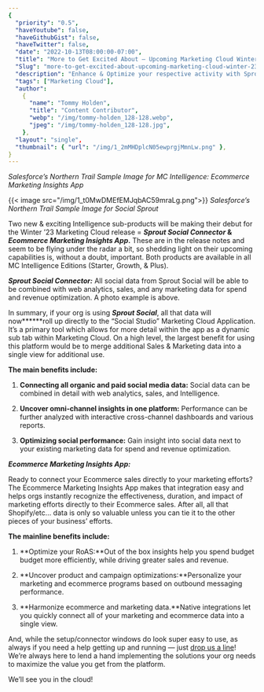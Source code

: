 ```yaml
---
{
  "priority": "0.5",
  "haveYoutube": false,
  "haveGithubGist": false,
  "haveTwitter": false,
  "date": "2022-10-13T08:00:00-07:00",
  "title": "More to Get Excited About — Upcoming Marketing Cloud Winter ’23 Releases",
  "Slug": "more-to-get-excited-about-upcoming-marketing-cloud-winter-23-releases",
  "description": "Enhance & Optimize your respective activity with Sprout Social Connector & Ecommerce Marketing Insights App!",
  "tags": ["Marketing Cloud"],
  "author":
    {
      "name": "Tommy Holden",
      "title": "Content Contributor",
      "webp": "/img/tommy-holden_128-128.webp",
      "jpeg": "/img/tommy-holden_128-128.jpg",
    },
  "layout": "single",
  "thumbnail": { "url": "/img/1_2mMHDplcN05ewprgjMmnLw.png" },
}
---
```


_Salesforce’s Northern Trail Sample Image for MC Intelligence: Ecommerce Marketing Insights App_

{{< image src="/img/1_t0MwDMEfEMJqbAC59mraLg.png">}}
_Salesforce’s Northern Trail Sample Image for Social Sprout_

Two new & exciting Intelligence sub-products will be making their debut for the Winter ’23 Marketing Cloud release = **_Sprout Social_ _Connector_ & _Ecommerce Marketing Insights App_.** These are in the release notes and seem to be flying under the radar a bit, so shedding light on their upcoming capabilities is, without a doubt, important. Both products are available in all MC Intelligence Editions (Starter, Growth, & Plus).

**_Sprout Social Connector:_** All social data from Sprout Social will be able to be combined with web analytics, sales, and any marketing data for spend and revenue optimization. A photo example is above.

In summary, if your org is using **_Sprout Social_**, all that data will now**\*\***roll up directly to the “Social Studio” Marketing Cloud Application. It’s a primary tool which allows for more detail within the app as a dynamic sub tab within Marketing Cloud. On a high level, the largest benefit for using this platform would be to merge additional Sales & Marketing data into a single view for additional use.

**The main benefits include:**

1. **Connecting all organic and paid social media data:** Social data can be combined in detail with web analytics, sales, and Intelligence.

1. **Uncover omni-channel insights in one platform:** Performance can be further analyzed with interactive cross-channel dashboards and various reports.

1. **Optimizing social performance:** Gain insight into social data next to your existing marketing data for spend and revenue optimization.

**_Ecommerce Marketing Insights App:_**

Ready to connect your Ecommerce sales directly to your marketing efforts? The Ecommerce Marketing Insights App makes that integration easy and helps orgs instantly recognize the effectiveness, duration, and impact of marketing efforts directly to their Ecommerce sales. After all, all that Shopify/etc… data is only so valuable unless you can tie it to the other pieces of your business’ efforts.

**The mainline benefits include:**

1. **Optimize your RoAS:**Out of the box insights help you spend budget budget more efficiently, while driving greater sales and revenue.

1. **Uncover product and campaign optimizations:**Personalize your marketing and ecommerce programs based on outbound messaging performance.

1. **Harmonize ecommerce and marketing data.**Native integrations let you quickly connect all of your marketing and ecommerce data into a single view.

And, while the setup/connector windows do look super easy to use, as always if you need a help getting up and running — just [drop us a line](https://appexchange.salesforce.com/appxConsultingListingDetail?listingId=a0N30000001gF9jEAE)! We’re always here to lend a hand implementing the solutions your org needs to maximize the value you get from the platform.

We’ll see you in the cloud!
